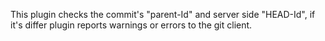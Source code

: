 This plugin checks the commit's "parent-Id" and
server side "HEAD-Id", if it's differ plugin reports 
warnings or errors to the git client.
